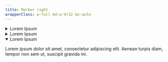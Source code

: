 ```yaml
---
title: Marker right
wrapperClass: w-full md:w-9/12 mx-auto
---
```


<div class="vv-accordion-group">
  <details
    id="accordion-item-right-1"
    class="vv-accordion vv-accordion--marker-right">
    <summary
      class="vv-accordion__summary"
      aria-controls="accordion-item-right-1"
      aria-expanded="false">
      Lorem Ipsum
    </summary>
    <div class="vv-accordion__content" aria-hidden="true">
      <p class="font-light text-word-3">
        Lorem ipsum dolor sit amet, consectetur adipiscing elit. Aenean turpis
        diam, tempor non sem ut, suscipit gravida mi.
      </p>
    </div>
  </details>
  <details
    id="accordion-item-right-2"
    class="vv-accordion vv-accordion--marker-right">
    <summary
      class="vv-accordion__summary"
      aria-controls="accordion-item-right-2"
      aria-expanded="false">
      Lorem Ipsum
    </summary>
    <div class="vv-accordion__content" aria-hidden="true">
      <p class="font-light text-word-3">
        Lorem ipsum dolor sit amet, consectetur adipiscing elit. Aenean turpis
        diam, tempor non sem ut, suscipit gravida mi.
      </p>
    </div>
  </details>
  <details
    id="accordion-item-right-3"
    class="vv-accordion vv-accordion--marker-right"
    open="">
    <summary
      class="vv-accordion__summary"
      aria-controls="accordion-item-right-3"
      aria-expanded="true">
      Lorem Ipsum
    </summary>
    <div class="vv-accordion__content" aria-hidden="false">
      <p class="font-light text-word-3">
        Lorem ipsum dolor sit amet, consectetur adipiscing elit. Aenean turpis
        diam, tempor non sem ut, suscipit gravida mi.
      </p>
    </div>
  </details>
</div>
